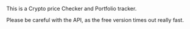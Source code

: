 
This is a Crypto price Checker and Portfolio tracker.

Please be careful with the API, as the free version times out really fast.
